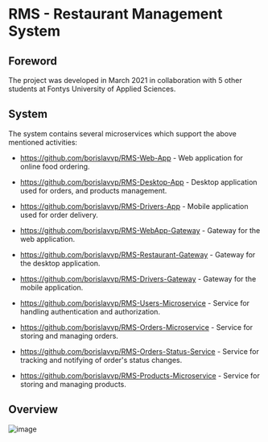 # RMS - Restaurant Management System

## Foreword

The project was developed in March 2021 in collaboration with 5 other students at Fontys University of Applied Sciences.

## System

The system contains several microservices which support the above mentioned activities:

 - https://github.com/borislavvp/RMS-Web-App - Web application for online food ordering. 
 - https://github.com/borislavvp/RMS-Desktop-App - Desktop application used for orders, and products management. 
 - https://github.com/borislavvp/RMS-Drivers-App - Mobile application used for order delivery.
 
 - https://github.com/borislavvp/RMS-WebApp-Gateway - Gateway for the web application.
 - https://github.com/borislavvp/RMS-Restaurant-Gateway - Gateway for the desktop application.
 - https://github.com/borislavvp/RMS-Drivers-Gateway - Gateway for the mobile application.
 
 - https://github.com/borislavvp/RMS-Users-Microservice - Service for handling authentication and authorization.
 
 - https://github.com/borislavvp/RMS-Orders-Microservice - Service for storing and managing orders.
 - https://github.com/borislavvp/RMS-Orders-Status-Service - Service for tracking and notifying of order's status changes.
 - https://github.com/borislavvp/RMS-Products-Microservice - Service for storing and managing products.
 
## Overview

![image](https://user-images.githubusercontent.com/46525030/201701901-54e19316-061d-4303-8f71-eaf20f69e170.png)
